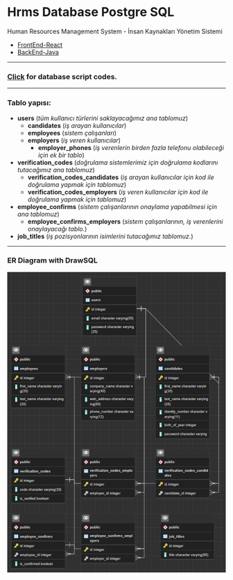 # Hrms Database Postgre SQL
Human Resources Management System - İnsan Kaynakları Yönetim Sistemi

- [FrontEnd-React](https://github.com/muazmemis/hrmsFrontEndReact)
- [BackEnd-Java](https://github.com/muazmemis/hrmsBackEndJava)

* * *

### [Click](hrmsPostgreSql.sql) for database script codes.

* * *

### Tablo yapısı:
- **users** (*tüm kullanıcı türlerini saklayacağımız ana tablomuz*)
	- **candidates** (*iş arayan kullanıcılar*)
	- **employees**  (*sistem çalışanları*) 
	- **employers** (*iş veren kullanıcılar*)
	  - **employer_phones** (*iş verenlerin birden fazla telefonu olabileceği için ek bir tablo*)   
- **verification_codes** (*doğrulama sistemlerimiz için doğrulama kodlarını tutacağımız ana tablomuz*)
	- **verification_codes_candidates**  (*iş arayan kullanıcılar için kod ile doğrulama yapmak için tablomuz*)
	- **verification_codes_employers** (*iş veren kullanıcılar için kod ile doğrulama yapmak için tablomuz*)
- **employee_confirms** (*sistem çalışanlarının onaylama yapabilmesi için ana tablomuz*)
	- **employee_confirms_employers**  (*sistem çalışanlarının, iş verenlerini onaylayacağı tablo.*)
- **job_titles** (*iş pozisyonlarının isimlerini tutacağımız tablomuz.*)

* * *

### ER Diagram with DrawSQL
![alt text](hrmsPostgreSql.png "SQL Diagram")
